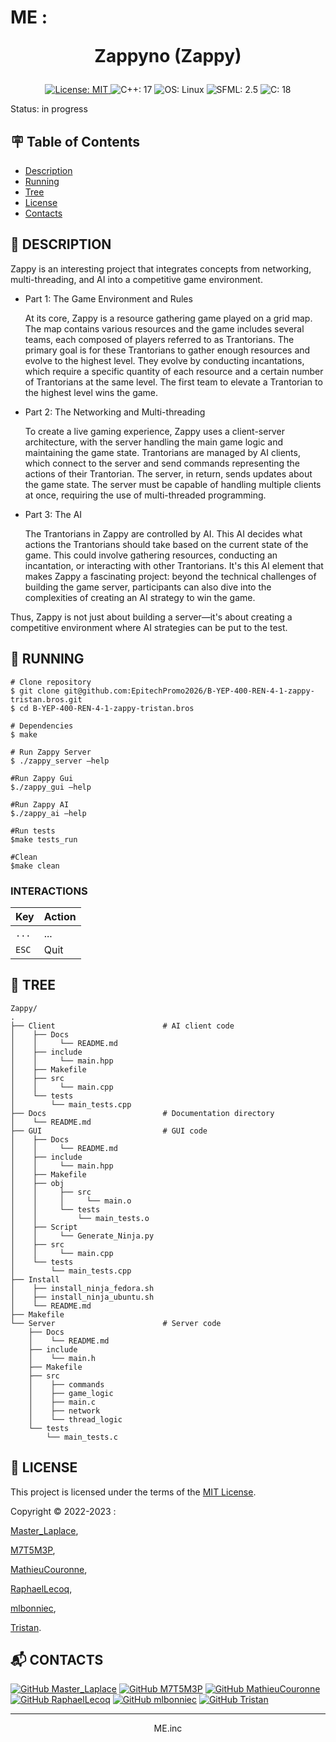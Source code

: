 # ME : <p align="center">Zappyno (Zappy)</p>

<p align="center">
    <a href="https://github.com/EpitechPromo2026/B-OOP-400-REN-4-1-raytracer-guillaume.papineau/blob/main/LICENSE">
        <img src="https://img.shields.io/badge/License-MIT-brightgreen.svg?style=for-the-badge" alt="License: MIT">
    </a>
    <a>
        <img src="https://img.shields.io/badge/C++-17-blue?style=for-the-badge" alt="C++: 17">
    </a>    
    <a>
        <img src="https://img.shields.io/badge/OS-Linux-blue?style=for-the-badge" alt="OS: Linux">
    </a>
    <a>
        <img src="https://img.shields.io/badge/SFML-2.5-blue?style=for-the-badge" alt="SFML: 2.5">
    </a>
    <a>
        <img src="https://img.shields.io/badge/C-18-blue?style=for-the-badge" alt="C: 18">
    </a>
</p>

Status: in progress


## :placard: Table of Contents
- [Description](#description)
- [Running](#running)
- [Tree](#tree)
- [License](#license)
- [Contacts](#contacts)


<div id='description'/>

## :pencil: **DESCRIPTION**

Zappy is an interesting project that integrates concepts from networking, multi-threading, and AI into a competitive game environment.

- Part 1: The Game Environment and Rules

    At its core, Zappy is a resource gathering game played on a grid map. The map contains various resources and the game includes several teams, each composed of players referred to as Trantorians. The primary goal is for these Trantorians to gather enough resources and evolve to the highest level. They evolve by conducting incantations, which require a specific quantity of each resource and a certain number of Trantorians at the same level. The first team to elevate a Trantorian to the highest level wins the game.

- Part 2: The Networking and Multi-threading

    To create a live gaming experience, Zappy uses a client-server architecture, with the server handling the main game logic and maintaining the game state. Trantorians are managed by AI clients, which connect to the server and send commands representing the actions of their Trantorian. The server, in return, sends updates about the game state. The server must be capable of handling multiple clients at once, requiring the use of multi-threaded programming.

- Part 3: The AI

    The Trantorians in Zappy are controlled by AI. This AI decides what actions the Trantorians should take based on the current state of the game. This could involve gathering resources, conducting an incantation, or interacting with other Trantorians. It's this AI element that makes Zappy a fascinating project: beyond the technical challenges of building the game server, participants can also dive into the complexities of creating an AI strategy to win the game.

Thus, Zappy is not just about building a server—it's about creating a competitive environment where AI strategies can be put to the test.

<div id='running'/>

## :truck: **RUNNING**

```shell
# Clone repository
$ git clone git@github.com:EpitechPromo2026/B-YEP-400-REN-4-1-zappy-tristan.bros.git
$ cd B-YEP-400-REN-4-1-zappy-tristan.bros

# Dependencies
$ make

# Run Zappy Server
$ ./zappy_server –help

#Run Zappy Gui
$./zappy_gui –help

#Run Zappy AI
$./zappy_ai –help

#Run tests
$make tests_run

#Clean
$make clean
```


### INTERACTIONS

| Key              | Action |
|------------------|--------|
| <kbd>`...`</kbd> | ...    |
| <kbd>`ESC`</kbd> | Quit   |


<div id='tree'>

## :evergreen_tree: **TREE**

```shell
Zappy/
.
├── Client                        # AI client code
│    ├── Docs
│    │     └── README.md
│    ├── include
│    │     └── main.hpp
│    ├── Makefile
│    ├── src
│    │     └── main.cpp
│    └── tests
│        └── main_tests.cpp
├── Docs                          # Documentation directory
│    └── README.md
├── GUI                           # GUI code
│    ├── Docs
│    │     └── README.md
│    ├── include
│    │     └── main.hpp
│    ├── Makefile
│    ├── obj
│    │     ├── src
│    │     │     └── main.o
│    │     └── tests
│    │         └── main_tests.o
│    ├── Script
│    │     └── Generate_Ninja.py
│    ├── src
│    │     └── main.cpp
│    └── tests
│        └── main_tests.cpp
├── Install
│    ├── install_ninja_fedora.sh
│    ├── install_ninja_ubuntu.sh
│    └── README.md
├── Makefile
└── Server                        # Server code
    ├── Docs
    │    └── README.md
    ├── include
    │    └── main.h
    ├── Makefile
    ├── src
    │    ├── commands
    │    ├── game_logic
    │    ├── main.c
    │    ├── network
    │    └── thread_logic
    └── tests
        └── main_tests.c
```

<div id='license'/>

## :scroll: **LICENSE**

This project is licensed under the terms of the [MIT License](./LICENSE).

Copyright © 2022-2023 :
    
[Master_Laplace](https://github.com/MasterLaplace),

[M7T5M3P](https://github.com/M7T5M3P),

[MathieuCouronne](https://github.com/MathieuCouronne),

[RaphaelLecoq](https://github.com/RaphaelLecoq),

[mlbonniec](https://github.com/mlbonniec),

[Tristan](https://github.com/Tristan).

<div id='contacts'/>

## :mailbox_with_mail: **CONTACTS**

[![GitHub Master_Laplace](https://img.shields.io/github/followers/MasterLaplace?label=MasterLaplace&style=social)](https://github.com/MasterLaplace)
[![GitHub M7T5M3P](https://img.shields.io/github/followers/M7T5M3P?label=MathysT&style=social)](https://github.com/M7T5M3P)
[![GitHub MathieuCouronne](https://img.shields.io/github/followers/MathieuCouronne?label=MathieuCouronne&style=social)](https://github.com/MathieuCouronne)
[![GitHub RaphaelLecoq](https://img.shields.io/github/followers/RaphaelLecoq?label=RaphaelLecoq&style=social)](https://github.com/RaphaelLecoq)
[![GitHub mlbonniec](https://img.shields.io/github/followers/mlbonniec?label=mlbonniec&style=social)](https://github.com/mlbonniec)
[![GitHub Tristan](https://img.shields.io/github/followers/Tristan?label=Tristan&style=social)](https://github.com/Tristan)

---
<p align="center">ME.inc</p>

